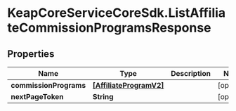 # KeapCoreServiceCoreSdk.ListAffiliateCommissionProgramsResponse

## Properties

Name | Type | Description | Notes
------------ | ------------- | ------------- | -------------
**commissionPrograms** | [**[AffiliateProgramV2]**](AffiliateProgramV2.md) |  | [optional] 
**nextPageToken** | **String** |  | [optional] 


